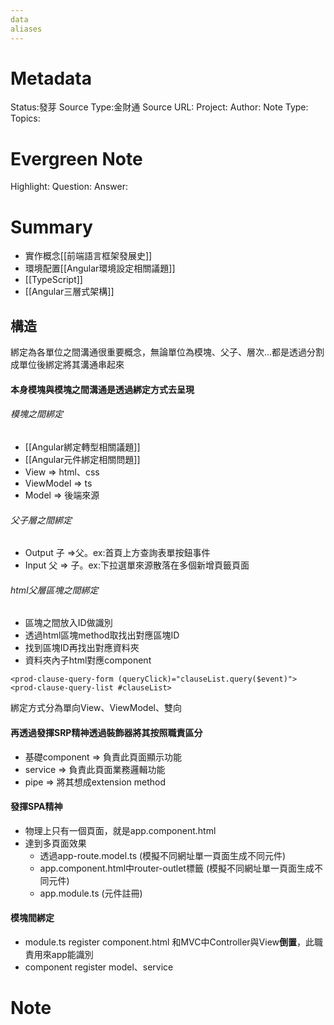```yaml
---
data
aliases
---
```

# Metadata
Status:發芽
Source Type:金財通
Source URL:
Project:
Author:
Note Type:
Topics:

# Evergreen Note
Highlight:
Question:
Answer:
# Summary
- 實作概念[[前端語言框架發展史]]
- 環境配置[[Angular環境設定相關議題]]
- [[TypeScript]]
- [[Angular三層式架構]]
## 構造
綁定為各單位之間溝通很重要概念，無論單位為模塊、父子、層次...都是透過分割成單位後綁定將其溝通串起來
#### 本身模塊與模塊之間溝通是透過綁定方式去呈現
###### 模塊之間綁定
- [[Angular綁定轉型相關議題]]
- [[Angular元件綁定相關問題]]
- View => html、css
- ViewModel => ts
- Model => 後端來源
###### 父子層之間綁定
- Output 子 =>父。ex:首頁上方查詢表單按鈕事件
- Input 父 => 子。ex:下拉選單來源散落在多個新增頁籤頁面
###### html父層區塊之間綁定
- 區塊之間放入ID做識別
- 透過html區塊method取找出對應區塊ID
- 找到區塊ID再找出對應資料夾
- 資料夾內子html對應component
```
<prod-clause-query-form (queryClick)="clauseList.query($event)">
<prod-clause-query-list #clauseList>
```

綁定方式分為單向View、ViewModel、雙向
#### 再透過發揮SRP精神透過裝飾器將其按照職責區分
- 基礎component => 負責此頁面顯示功能
- service => 負責此頁面業務邏輯功能
- pipe => 將其想成extension method
#### 發揮SPA精神
- 物理上只有一個頁面，就是app.component.html
- 達到多頁面效果
  - 透過app-route.model.ts (模擬不同網址單一頁面生成不同元件)
  - app.component.html中router-outlet標籤 (模擬不同網址單一頁面生成不同元件)
  - app.module.ts (元件註冊)
#### 模塊間綁定
- module.ts register component.html 和MVC中Controller與View**倒置**，此職責用來app能識別
- component register model、service

# Note

